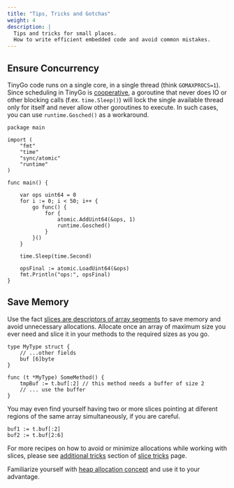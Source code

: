 ```yaml
---
title: "Tips, Tricks and Gotchas"
weight: 4
description: |
  Tips and tricks for small places.
  How to write efficient embedded code and avoid common mistakes.
---
```


## Ensure Concurrency

TinyGo code runs on a single core, in a single thread (think `GOMAXPROCS=1`).
Since scheduling in TinyGo is [cooperative](https://en.wikipedia.org/wiki/Cooperative_multitasking), a goroutine that never does IO or other blocking calls (f.ex. `time.Sleep()`) will lock the single available thread only for itself and never allow other goroutines to execute. In such cases, you can use `runtime.Gosched()` as a workaround.

```
package main

import (
    "fmt"
    "time"
    "sync/atomic"
    "runtime"
)

func main() {

    var ops uint64 = 0
    for i := 0; i < 50; i++ {
        go func() {
            for {
                atomic.AddUint64(&ops, 1)
                runtime.Gosched()
            }
        }()
    }

    time.Sleep(time.Second)

    opsFinal := atomic.LoadUint64(&ops)
    fmt.Println("ops:", opsFinal)
}
```

## Save Memory

Use the fact [slices are descriptors of array segments](https://go.dev/blog/slices-intro#slice-internals) to save memory and avoid unnecessary allocations.
Allocate once an array of maximum size you ever need and slice it in your methods to the required sizes as you go.

```
type MyType struct {
    // ...other fields
    buf [6]byte
}

func (t *MyType) SomeMethod() {
    tmpBuf := t.buf[:2] // this method needs a buffer of size 2
    // ... use the buffer
}
```

You may even find yourself having two or more slices pointing at diferent regions of the same array simultaneously, if you are careful.

```
buf1 := t.buf[:2]
buf2 := t.buf[2:6]
```

For more recipes on how to avoid or minimize allocations while working with slices, please see [additional tricks](https://github.com/golang/go/wiki/SliceTricks#additional-tricks) section of [slice tricks](https://github.com/golang/go/wiki/SliceTricks) page.

Familiarize yourself with [heap allocation concept](../concepts/compiler-internals/heap-allocation.md) and use it to your advantage.
